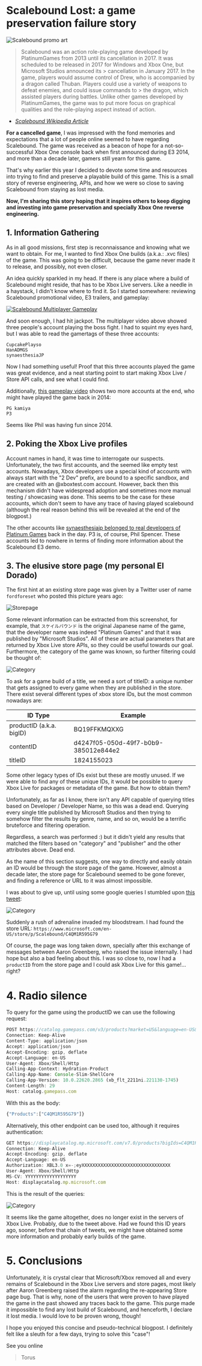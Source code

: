 # Scalebound Lost: a game preservation failure story

 

![Scalebound promo art](https://pbs.twimg.com/media/CrSkinfUsAENRtt?format=jpg&name=large)

 

> Scalebound was an action role-playing game developed by PlatinumGames from 2013 until its cancellation in 2017. It was scheduled to be released in 2017 for Windows and Xbox One, but Microsoft Studios announced its > cancellation in January 2017. In the game, players would assume control of Drew, who is accompanied by a dragon called Thuban. Players could use a variety of weapons to defeat enemies, and could issue commands to > the dragon, which assisted players during battles. Unlike other games developed by PlatinumGames, the game was to put more focus on graphical qualities and the role-playing aspect instead of action. 
- [_Scalebound Wikipedia Article_](https://en.wikipedia.org/wiki/Scalebound)

**For a cancelled game**, I was impressed with the fond memories and expectations that a lot of people online seemed to have regarding Scalebound. The game was received as a beacon of hope for a not-so-successful Xbox One console back when first announced during E3 2014, and more than a decade later, gamers still yearn for this game.

That's why earlier this year I decided to devote some time and resources into trying to find and preserve a playable build of this game. This is a small story of reverse engineering, APIs, and how we were so close to saving Scalebound from staying as lost media.

**Now, I'm sharing this story hoping that it inspires others to keep digging and investing into game preservation and specially Xbox One reverse engineering.**

## 1. Information Gathering

As in all good missions, first step is reconnaissance and knowing what we want to obtain. For me, I wanted to find Xbox One builds (a.k.a.: .xvc files) of the game. This was going to be difficult, because the game never made it to release, and possibly, not even closer. 

An idea quickly sparkled in my head. If there is any place where a build of Scalebound might reside, that has to be Xbox Live servers. Like a needle in a haystack, I didn't know where to find it. So I started somewhere: reviewing Scalebound promotional video, E3 trailers, and gameplay:

 

[![Scalebound Multiplayer Gameplay](https://img.youtube.com/vi/RR4c3wsFsMM/0.jpg)](https://www.youtube.com/watch?v=RR4c3wsFsMM)

 

And soon enough, I had hit jackpot. The multiplayer video above showed three people's account playing the boss fight. I had to squint my eyes hard, but I was able to read the gamertags of these three accounts:

```
CupcakePlayso
HanADMGS
synaesthesiaJP
```

Now I had something useful! Proof that this three accounts played the game was great evidence, and a neat starting point to start making Xbox Live / Store API calls, and see what I could find.

Additionally, [this gameplay video](https://youtu.be/MHGwsufc_Vw?si=qvGHS0RKJIpu1ahh&t=288) shows two more accounts at the end, who might have played the game back in 2014:

```
PG kamiya
P3
```

Seems like Phil was having fun since 2014.

## 2. Poking the Xbox Live profiles

Account names in hand, it was time to interrogate our suspects.
Unfortunately, the two first accounts, and the seemed like empty test accounts. Nowadays, Xbox developers use a special kind of accounts with always start with the "2 Dev" prefix, are bound to a specific sandbox, and are created with an @xboxtest.com account. However, back then this mechanism didn't have widespread adoption and sometimes more manual testing / showcasing was done. This seems to be the case for these accounts, which don't seem to have any trace of having played scalebound (although the real reason behind this will be revealed at the end of the blogpost.)

The other accounts like [synaesthesiajp belonged to real developers of Platinum Games](https://twitter.com/synaesthesiajp) back in the day. P3 is, of course, Phil Spencer. These accounts led to nowhere in terms of finding more information about the Scalebound E3 demo.

## 3. The elusive store page (my personal El Dorado)

The first hint at an existing store page was given by a Twitter user of name `fordforeset` who posted this picture years ago:

 

![Storepage](storepage.jpg)

 

Some relevant information can be extracted from this screenshot, for example, that `スケイルバウンド` is the original Japanese name of the game, that the developer name was indeed "Platinum Games" and that it was published by "Microsoft Studios". All of these are actual parameters that are returned by Xbox Live store APIs, so they could be useful towards our goal. Furthermore, the category of the game was known, so further filtering could be thought of:

 

![Category](category.png)

 

To ask for a game build of a title, we need a sort of titleID: a unique number that gets assigned to every game when they are published in the store. There exist several different types of xbox store IDs, but the most common nowadays are:


| ID Type  | Example  |
|---|---|
| productID (a.k.a. bigID)  | BQ19FFKMQXXG  |
| contentID  | d4247f05-050d-49f7-b0b9-385012e844e2  |
| titleID   |  1824155023 |

Some other legacy types of IDs exist but these are mostly unused. If we were able to find any of these unique IDs, it would be possible to query Xbox Live for packages or metadata of the game. But how to obtain them?

Unfortunately, as far as I know, there isn't any API capable of querying titles based on Developer / Developer Name, so this was a dead end. Querying every single title published by Microsoft Studios and then trying to somehow filter the results by genre, name, and so on, would be a terrific bruteforce and filtering operation.

Regardless, a search was performed :) but it didn't yield any results that matched the filters based on "category" and "publisher" and the other attributes above. Dead end.

As the name of this section suggests, one way to directly and easily obtain an ID would be through the store page of the game. However, almost a decade later, the store page for Scalebound seemed to be gone forever, and finding a reference or URL to it was almost impossible.

I was about to give up, until using some google queries I stumbled upon [this tweet](https://twitter.com/aarongreenberg/status/996876612556632064):

 

![Category](tweet.png)

 

Suddenly a rush of adrenaline invaded my bloodstream. I had found the store URL:
`https://www.microsoft.com/en-US/store/p/Scalebound/C4QM1R595G79`

Of course, the page was long taken down, specially after this exchange of messages between Aaron Greenberg, who raised the issue internally. I had hope but also a bad feeling about this. I was so close to, now I had a `productID` from the store page and I could ask Xbox Live for this game!... right?

# 4. Radio silence

To query for the game using the productID we can use the following request:
```js
POST https://catalog.gamepass.com/v3/products?market=US&language=en-US&hydration=consoledetailsruby0 HTTP/1.1
Connection: Keep-Alive
Content-Type: application/json
Accept: application/json
Accept-Encoding: gzip, deflate
Accept-Language: en-US
User-Agent: Xbox/Shell/Http
Calling-App-Context: Hydration-Product
Calling-App-Name: Console-Slim-ShellCore
Calling-App-Version: 10.0.22620.2865 (xb_flt_2211ni.221130-1745)
Content-Length: 29
Host: catalog.gamepass.com
```

With this as the body:
```js
{"Products":["C4QM1R595G79"]}
```

Alternatively, this other endpoint can be used too, although it requires authentication:
```js
GET https://displaycatalog.mp.microsoft.com/v7.0/products?bigIds=C4QM1R595G79&market=US&languages=en-US&fieldsTemplate=Details HTTP/1.1
Connection: Keep-Alive
Accept-Encoding: gzip, deflate
Accept-Language: en-US
Authorization: XBL3.0 x=-;eyXXXXXXXXXXXXXXXXXXXXXXXXXXXXXXXXX
User-Agent: Xbox/Shell/Http
MS-CV: YYYYYYYYYYYYYYYYYYY
Host: displaycatalog.mp.microsoft.com
```


This is the result of the queries:

![Category](empty.png)

It seems like the game altogether, does no longer exist in the servers of Xbox Live. Probably, due to the tweet above. Had we found this ID years ago, sooner, before that chain of tweets, we might have obtained some more information and probably early builds of the game. 

# 5. Conclusions

Unfortunately, it is crystal clear that Microsoft/Xbox removed all and every remains of Scalebound in the Xbox Live servers and store pages, most likely after Aaron Greenberg raised the alarm regarding the re-appearing Store page bug. That is why, none of the users that were proven to have played the game in the past showed any traces back to the game. This purge made it impossible to find any lost build of Scalebound, and henceforth, I declare it lost media. I would love to be proven wrong, though!

I hope you enjoyed this concise and pseudo-technical blogpost. I definitely felt like a sleuth for a few days, trying to solve this "case"!

See you online
> Torus

